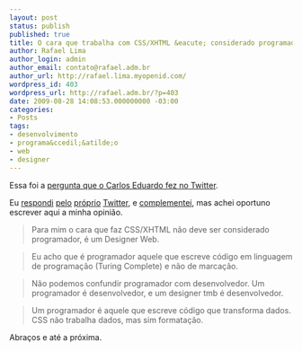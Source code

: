 ```yaml
---
layout: post
status: publish
published: true
title: O cara que trabalha com CSS/XHTML &eacute; considerado programador?
author: Rafael Lima
author_login: admin
author_email: contato@rafael.adm.br
author_url: http://rafael.lima.myopenid.com/
wordpress_id: 403
wordpress_url: http://rafael.adm.br/?p=403
date: 2009-08-28 14:08:53.000000000 -03:00
categories:
- Posts
tags:
- desenvolvimento
- programa&ccedil;&atilde;o
- web
- designer
---
```

Essa foi a <a href="http://twitter.com/egenial/status/3603437277">pergunta que o Carlos Eduardo fez no Twitter</a>.

Eu <a href="http://twitter.com/rafaelp/status/3603462893">respondi</a> <a href="http://twitter.com/egenial/status/3603497452">pelo</a> <a href="http://twitter.com/rafaelp/statuses/3605226229">pr&oacute;prio</a> <a href="http://twitter.com/rafaelp/statuses/3605254171">Twitter</a>, e <a href="http://twitter.com/rafaelp/statuses/3605285009">complementei</a>, mas achei oportuno escrever aqui a minha opini&atilde;o.
<blockquote><span class="status-body"><span class="entry-content">Para mim o cara que faz CSS/XHTML n&atilde;o deve ser considerado programador, &eacute; um Designer Web.</span></span></blockquote>
<blockquote><span class="status-body"><span class="entry-content">Eu acho que &eacute; programador aquele que escreve c&oacute;digo em linguagem de programa&ccedil;&atilde;o (Turing Complete) e n&atilde;o de marca&ccedil;&atilde;o.</span></span></blockquote>
<blockquote><span class="status-body"><span class="entry-content">N&atilde;o podemos confundir programador com desenvolvedor. Um programador &eacute; desenvolvedor,  e um designer tmb &eacute; desenvolvedor.</span></span></blockquote>
<blockquote><span class="status-body"><span class="entry-content">Um programador &eacute; aquele que escreve c&oacute;digo que transforma dados. CSS n&atilde;o trabalha dados, mas sim formata&ccedil;&atilde;o.</span></span></blockquote>
<span class="status-body"><span class="entry-content">Abra&ccedil;os e at&eacute; a pr&oacute;xima.
</span></span>
